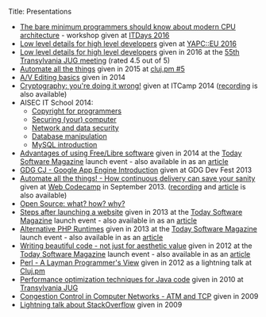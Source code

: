 Title: Presentations

- [The bare minimum programmers should know about modern CPU architecture](https://docs.google.com/presentation/d/1uPqiauy1Ta3f5u_nPHyxmh_kN-SjHqTbeNv0cNpie_w/edit?usp=sharing) - workshop given at [ITDays 2016](http://itdays.rohttp://itdays.ro/)
- [Low level details for high level developers](https://docs.google.com/presentation/d/18joJulVdw4ymgM2j2KTDgr8LgxcrcbkpPw_q2M67-dQ/edit?usp=sharing) given at [YAPC::EU 2016](http://act.yapc.eu/ye2016/schedule?day=2016-08-25)
- [Low level details for high level developers](https://docs.google.com/presentation/d/1azqLjBh2U0V5_-w_SXi6vDC8uiRq6VNW1s_-2B2Kho4/edit?usp=sharing) given in 2016 at the [55th Transylvania JUG meeting](http://www.transylvania-jug.org/future-meetings/jug-meeting-55-low-level-details-for-high-level-developers) (rated 4.5 out of 5)
- [Automate all the things](https://docs.google.com/presentation/d/13L8a6qYwIgV7ELXWmlR3E2eW8aayk15lhaWLVhtfAp8/edit?usp=sharing) given in 2015 at [cluj.pm #5](http://blog.cluj.pm/post/meet-the-speakers-of-perl-meetup-5)
- [A/V Editing basics](https://docs.google.com/presentation/d/1nlSNWpwPQWsFrEA_Su4sJiVKfCfYmgTDnJt6TAD5Jjk/edit?usp=sharing) given in 2014
- [Cryptography: you're doing it wrong!](http://www.slideshare.net/ITCamp/it-camp-2014-cryptography-youre-doing-it-wrong-attila-balazs) given at ITCamp 2014 ([recording](https://vimeo.com/channels/itcamp2014/100485019) is also available)
- AISEC IT School 2014:
  - [Copyright for programmers](https://docs.google.com/presentation/d/19mpJfNGAXxOvKn_MwwjwqvvmmPwME3QFbJPaaeBKutw/edit?usp=sharing)
  - [Securing (your) computer](https://docs.google.com/presentation/d/1uM_iTzsotuzAbKJmnrJ5zU7QgkZwmwgT4sQHy0-HST0/edit?usp=sharing)
  - [Network and data security](https://docs.google.com/presentation/d/1hHgx9e_FnTWA1WV8mEopzS51dEKHfAOGk5euFpNe4pg/edit?usp=sharing)
  - [Database manipulation](https://docs.google.com/presentation/d/10GgTHr8t-wg7I8mn3NWeJlUdynqdsluar-YIXCrv9tc/edit?usp=sharing)
  - [MySQL introduction](https://docs.google.com/presentation/d/1GumlF6IHP3MLZXIeutJFu1cD0PS58c27Iokq9dirVsM/edit?usp=sharing)
- [Advantages of using Free/Libre software](https://docs.google.com/presentation/d/1AGkiT-S2boblOUafktour9CM3zEVQkNvtTyZe_ZXlvs/edit?usp=sharing) given in 2014 at the [Today Software Magazine](http://www.todaysoftmag.com/) launch event - also available in as an [article](http://www.todaysoftmag.com/article/967/advantages-of-using-free-software)
- [GDG CJ - Google App Engine Introduction](https://docs.google.com/presentation/d/16ybprGyzfQW53Af1Ad7EyAPLmy3lQPjf4bbm1tAQM7A/edit?usp=sharing) given at GDG Dev Fest 2013
- [Automate all the things! - How continuous delivery can save your sanity](https://docs.google.com/presentation/d/1GKDREQboqVkPHVhovUjC3No92PTv32m4UUHegTHb03k/edit?usp=sharing) given at [Web Codecamp](http://vunvulearadu.blogspot.ro/2013/09/post-event-web-codecamp-event-in-cluj.html) in September 2013. ([recording](https://docs.google.com/file/d/0B2IAds6a-fs7OVFQQW5qbDM2R2M/edit?usp=sharing) and [article](http://www.todaysoftmag.com/article/643/automate-all-the-things) is also available)
- [Open Source: what? how? why?](https://docs.google.com/presentation/d/1yKSW9TuXB8hMlxDhYr29C4qd83OdwyxXHSiTVSTNjvA/edit?usp=sharing)
- [Steps after launching a website](https://docs.google.com/presentation/d/1srk-cw5zatk-sWMQnO1523Vnr1cvJfP4AAn1LDba8kg/edit?usp=sharing) given in 2013 at the [Today Software Magazine](http://www.todaysoftmag.com/) launch event - also available in as an [article](https://issuu.com/ovidiumatan4/docs/steps_after_launching_a_website)
- [Alternative PHP Runtimes](https://docs.google.com/presentation/d/1IV_LJ-vf1GNGUKd-6w3bkFHu0SShzTUrcqp1vMQo7J0/edit?usp=sharing) given in 2013 at the [Today Software Magazine](http://www.todaysoftmag.com/) launch event - also available in as an [article](http://www.todaysoftmag.com/article/240/alternative-php-runtimes)
- [Writing beautiful code - not just for aesthetic value](https://docs.google.com/presentation/d/1fC4qeDc4zkKGaLZBMrRdgmRMuoDw4KeYmmJAZvVVFLY/edit?usp=sharing) given in 2012 at the [Today Software Magazine](http://www.todaysoftmag.com/) launch event - also available in as an [article](http://www.todaysoftmag.com/article/195/writing-beautiful-code-not-just-for-the-aesthetic-value)
- [Perl - A Layman Programmer's View](https://docs.google.com/presentation/d/15NM65jNUEGqApX-Ghi3pQd1qKZxE2QNE8Menmn0kreU/edit?usp=sharing) given in 2012 as a lightning talk at [Cluj.pm](http://www.cluj.pm/)
- [Performance optimization techniques for Java code](http://www.slideshare.net/cdman83/performance-optimization-techniques-for-java-code) given in 2010 at [Transylvania JUG](http://jugevents.org/jugevents/event/25604)
- [Congestion Control in Computer Networks - ATM and TCP](http://www.slideshare.net/cdman83/congestion-control-in-computer-networks-atm-and-tcp-presentation) given in 2009
- [Lightning talk about StackOverflow](http://www.slideshare.net/cdman83/lightning-talk-about-stackoverflow) given in 2009
